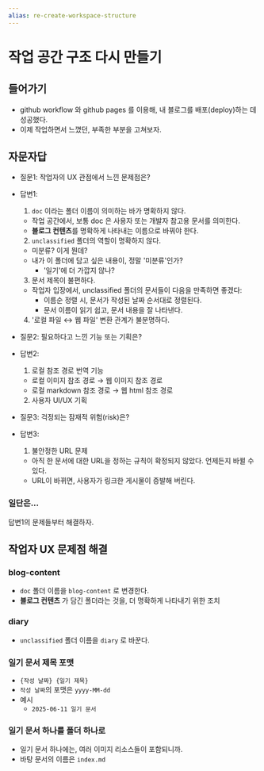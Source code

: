 ```yaml
---
alias: re-create-workspace-structure
---
```


# 작업 공간 구조 다시 만들기

## 들어가기

- github workflow 와 github pages 를 이용해, 내 블로그를 배포(deploy)하는 데 성공했다.
- 이제 작업하면서 느꼈던, 부족한 부분을 고쳐보자.

## 자문자답

- 질문1: 작업자의 UX 관점에서 느낀 문제점은?

- 답변1:
  1. `doc` 이라는 폴더 이름이 의미하는 바가 명확하지 않다.
    - 작업 공간에서, 보통 doc 은 사용자 또는 개발자 참고용 문서를 의미한다.
    - **블로그 컨텐츠**를 명확하게 나타내는 이름으로 바꿔야 한다.
  2. `unclassified` 폴더의 역할이 명확하지 않다.
    - 미분류? 이게 뭔데?
    - 내가 이 폴더에 담고 싶은 내용이, 정말 '미분류'인가?
      - '일기'에 더 가깝지 않나?
  3. 문서 제목이 불편하다.
    - 작업자 입장에서, unclassified 폴더의 문서들이 다음을 만족하면 좋겠다:
      - 이름순 정렬 시, 문서가 작성된 날짜 순서대로 정렬된다.
      - 문서 이름이 읽기 쉽고, 문서 내용을 잘 나타낸다.
  4. '로컬 파일 ↔ 웹 파일' 변환 관계가 불분명하다.

- 질문2: 필요하다고 느낀 기능 또는 기획은?

- 답변2:
  1. 로컬 참조 경로 번역 기능
    - 로컬 이미지 참조 경로 → 웹 이미지 참조 경로
    - 로컬 markdown 참조 경로 → 웹 html 참조 경로
  2. 사용자 UI/UX 기획

- 질문3: 걱정되는 잠재적 위험(risk)은?

- 답변3:
  1. 불안정한 URL 문제
    - 아직 한 문서에 대한 URL을 정하는 규칙이 확정되지 않았다. 언제든지 바뀔 수 있다.
    - URL이 바뀌면, 사용자가 링크한 게시물이 증발해 버린다.

### 일단은...

답변1의 문제들부터 해결하자.

## 작업자 UX 문제점 해결

### blog-content

- `doc` 폴더 이름을 `blog-content` 로 변경한다.
- **블로그 컨텐츠** 가 담긴 폴더라는 것을, 더 명확하게 나타내기 위한 조치

### diary

- `unclassified` 폴더 이름을 `diary` 로 바꾼다.

### 일기 문서 제목 포맷

- `{작성 날짜} {일기 제목}`
- `작성 날짜`의 포맷은 `yyyy-MM-dd`
- 예시
  - `2025-06-11 일기 문서`

### 일기 문서 하나를 폴더 하나로
- 일기 문서 하나에는, 여러 이미지 리소스들이 포함되니까.
- 바탕 문서의 이름은 `index.md`
